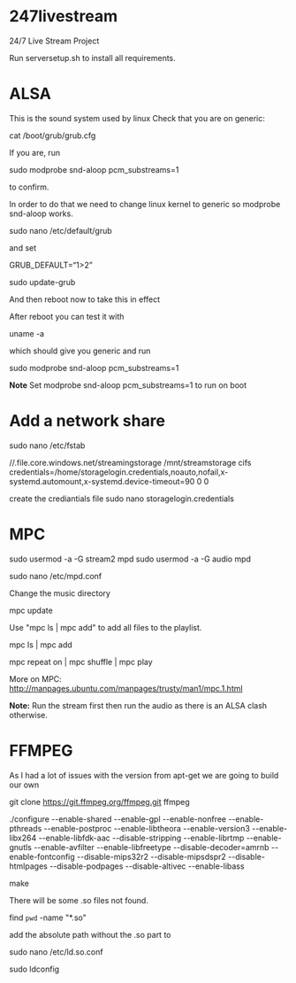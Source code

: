 
# 247livestream
24/7 Live Stream Project


Run serversetup.sh to install all requirements.


# ALSA
This is the sound system used by linux
Check that you are on generic:

cat /boot/grub/grub.cfg

If you are, run 

sudo modprobe snd-aloop pcm_substreams=1

to confirm.

In order to do that we need to change linux kernel to generic so modprobe snd-aloop works.

sudo nano /etc/default/grub 

and set

GRUB_DEFAULT=“1>2”

sudo update-grub

And then reboot now to take this in effect

After reboot you can test it with 

uname -a 

which should give you generic and run

sudo modprobe snd-aloop pcm_substreams=1

**Note**
Set modprobe snd-aloop pcm_substreams=1 to run on boot

# Add a network share
sudo nano /etc/fstab

//.file.core.windows.net/streamingstorage              /mnt/streamstorage            cifs credentials=/home/storagelogin.credentials,noauto,nofail,x-systemd.automount,x-systemd.device-timeout=90 0       0

create the crediantials file
sudo nano storagelogin.credentials


# MPC

sudo usermod -a -G stream2 mpd
sudo usermod -a -G audio mpd

sudo nano /etc/mpd.conf

Change the music directory

mpc update

Use "mpc ls | mpc add" to add all files to the playlist.


mpc ls | mpc add

mpc repeat on | mpc shuffle | mpc play

More on MPC:
http://manpages.ubuntu.com/manpages/trusty/man1/mpc.1.html


**Note:**
Run the stream first then run the audio as there is an ALSA clash otherwise.

# FFMPEG

As I had a lot of issues with the version from apt-get we are going to build our own

git clone https://git.ffmpeg.org/ffmpeg.git ffmpeg

./configure --enable-shared --enable-gpl --enable-nonfree --enable-pthreads --enable-postproc --enable-libtheora --enable-version3 --enable-libx264 --enable-libfdk-aac --disable-stripping --enable-librtmp --enable-gnutls --enable-avfilter --enable-libfreetype --disable-decoder=amrnb --enable-fontconfig --disable-mips32r2 --disable-mipsdspr2 --disable-htmlpages --disable-podpages --disable-altivec --enable-libass

make

There will be some .so files not found.

find `pwd` -name "*.so"

add the absolute path without the .so part to

sudo nano /etc/ld.so.conf

sudo ldconfig

